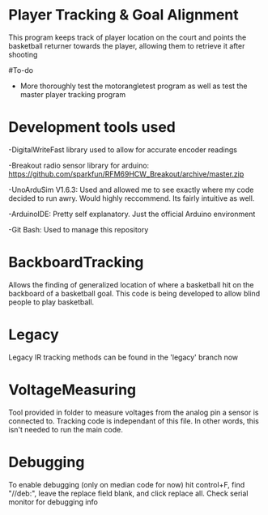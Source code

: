 # Player Tracking & Goal Alignment
This program keeps track of player location on the court and points the basketball returner towards the player, allowing them to retrieve it after shooting

#To-do
- More thoroughly test the motorangletest program as well as test the master player tracking program



# Development tools used
-DigitalWriteFast library used to allow for accurate encoder readings

-Breakout radio sensor library for arduino: https://github.com/sparkfun/RFM69HCW_Breakout/archive/master.zip

-UnoArduSim V1.6.3: Used and allowed me to see exactly where my code decided to run awry. Would highly reccommend. Its fairly intuitive as well.

-ArduinoIDE: Pretty self explanatory. Just the official Arduino environment

-Git Bash: Used to manage this repository

# BackboardTracking
Allows the finding of generalized location of where a basketball hit on the backboard of a basketball goal.
This code is being developed to allow blind people to play basketball.

# Legacy
Legacy IR tracking methods can be found in the 'legacy' branch now

# VoltageMeasuring
Tool provided in folder to measure voltages from the analog pin a sensor is connected to. Tracking code is independant of this file. In other words, this isn't needed to run the main code.

# Debugging
To enable debugging (only on median code for now) hit control+F, find "//deb:", leave the replace field blank, and click replace all. Check serial monitor for debugging info
